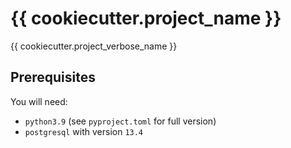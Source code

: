 # {{ cookiecutter.project_name }}

{{ cookiecutter.project_verbose_name }}

## Prerequisites

You will need:

- `python3.9` (see `pyproject.toml` for full version)
- `postgresql` with version `13.4`
